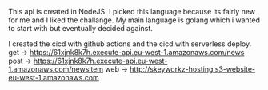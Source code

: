 This api is created in NodeJS. I picked this language because its fairly new for me and I liked the challange. My main language is golang which i wanted to start with but eventually decided against.

I created the cicd with github actions and the cicd with serverless deploy. 
get -> https://61xjnk8k7h.execute-api.eu-west-1.amazonaws.com/news
post -> https://61xjnk8k7h.execute-api.eu-west-1.amazonaws.com/newsitem
web -> http://skeyworkz-hosting.s3-website-eu-west-1.amazonaws.com